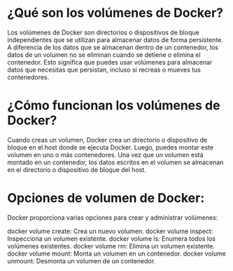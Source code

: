 # ¿Qué son los volúmenes de Docker?

Los volúmenes de Docker son directorios o dispositivos de bloque independientes que se utilizan para almacenar datos de forma persistente. A diferencia de los datos que se almacenan dentro de un contenedor, los datos de un volumen no se eliminan cuando se detiene o elimina el contenedor. Esto significa que puedes usar volúmenes para almacenar datos que necesitas que persistan, incluso si recreas o mueves tus contenedores.

# ¿Cómo funcionan los volúmenes de Docker?

Cuando creas un volumen, Docker crea un directorio o dispositivo de bloque en el host donde se ejecuta Docker. Luego, puedes montar este volumen en uno o más contenedores. Una vez que un volumen está montado en un contenedor, los datos escritos en el volumen se almacenan en el directorio o dispositivo de bloque del host.

# Opciones de volumen de Docker:

Docker proporciona varias opciones para crear y administrar volúmenes:

docker volume create: Crea un nuevo volumen.
docker volume inspect: Inspecciona un volumen existente.
docker volume ls: Enumera todos los volúmenes existentes.
docker volume rm: Elimina un volumen existente.
docker volume mount: Monta un volumen en un contenedor.
docker volume unmount: Desmonta un volumen de un contenedor.
